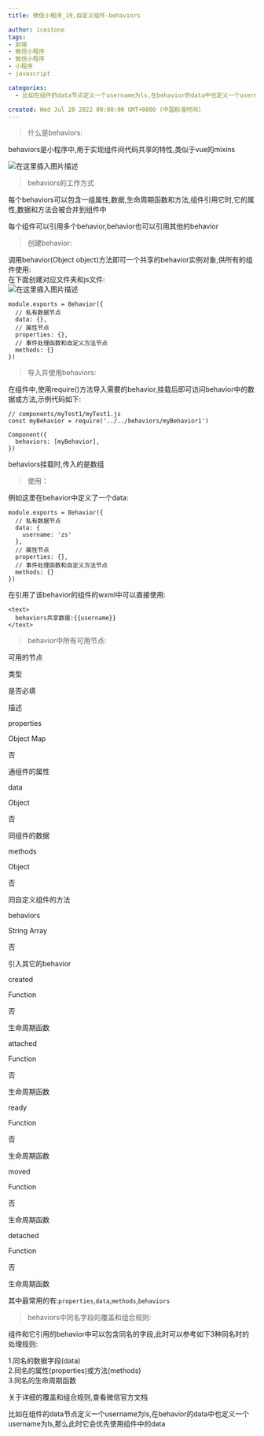 ```yaml
---
title: 微信小程序_19,自定义组件-behaviors

author: icestone
tags:
- 前端
- 微信小程序
- 微信小程序
- 小程序
- javascript

categories:  
  - 比如在组件的data节点定义一个username为ls,在behavior的data中也定义一个username为ls,那么此时它会优先使用组件中的data。每个behaviors可以包含一组属性,数据,生命周期函数和方法,组件引用它时,它的属性,数据和方法会被合并到组件中。behaviors是小程序中,用于实现组件间代码共享的特性,类似于vue的mixins。每个组件可以引用多个behavior,behavior也可以引用其他的behavior。behaviors挂载时,传入的是数组。...  

created: Wed Jul 20 2022 00:00:00 GMT+0800 (中国标准时间)
---
```

> 什么是behaviors:

behaviors是小程序中,用于实现组件间代码共享的特性,类似于vue的mixins

![在这里插入图片描述](https://img-blog.csdnimg.cn/35bdecb9cf6a4b20a7c27d1056474dcc.png)

> behaviors的工作方式

每个behaviors可以包含一组属性,数据,生命周期函数和方法,组件引用它时,它的属性,数据和方法会被合并到组件中

每个组件可以引用多个behavior,behavior也可以引用其他的behavior

> 创建behavior:

调用behavior(Object object)方法即可一个共享的behavior实例对象,供所有的组件使用:  
在下面创建对应文件夹和js文件:  
![在这里插入图片描述](https://img-blog.csdnimg.cn/735e87e67b734b128589822034867395.png)

    module.exports = Behavior({
      // 私有数据节点
      data: {},
      // 属性节点
      properties: {},
      // 事件处理函数和自定义方法节点
      methods: {}
    })
    

> 导入并使用behaviors:

在组件中,使用require()方法导入需要的behavior,挂载后即可访问behavior中的数据或方法,示例代码如下:

    // components/myTest1/myTest1.js
    const myBehavior = require('../../behaviors/myBehavior1')
    
    Component({
      behaviors: [myBehavior],
    })
    

behaviors挂载时,传入的是数组

> 使用：

例如这里在behavior中定义了一个data:

    module.exports = Behavior({
      // 私有数据节点
      data: {
        username: 'zs'
      },
      // 属性节点
      properties: {},
      // 事件处理函数和自定义方法节点
      methods: {}
    })
    

在引用了该behavior的组件的wxml中可以直接使用:

    <text>
      behaviors共享数据:{{username}}
    </text>
    

> behavior中所有可用节点:

可用的节点

类型

是否必填

描述

properties

Object Map

否

通组件的属性

data

Object

否

同组件的数据

methods

Object

否

同自定义组件的方法

behaviors

String Array

否

引入其它的behavior

created

Function

否

生命周期函数

attached

Function

否

生命周期函数

ready

Function

否

生命周期函数

moved

Function

否

生命周期函数

detached

Function

否

生命周期函数

其中最常用的有:`properties`,`data`,`methods`,`behaviors`

> behaviors中同名字段的覆盖和组合规则:

组件和它引用的behavior中可以包含同名的字段,此时可以参考如下3种同名时的处理规则:

1.同名的数据字段(data)  
2.同名的属性(properties)或方法(methods)  
3.同名的生命周期函数

关于详细的覆盖和组合规则,查看微信官方文档

比如在组件的data节点定义一个username为ls,在behavior的data中也定义一个username为ls,那么此时它会优先使用组件中的data
